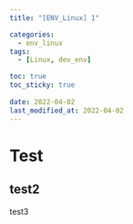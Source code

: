```yaml
---
title: "[ENV_Linux] 1"

categories:
  - env_linux
tags:
  - [Linux, dev_env]

toc: true
toc_sticky: true
 
date: 2022-04-02
last_modified_at: 2022-04-02
---
```


# Test
## test2
test3